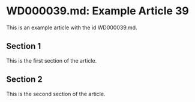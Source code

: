# WD000039.md: Example Article 39

This is an example article with the id WD000039.md.
## Section 1

This is the first section of the article.
## Section 2

This is the second section of the article.
